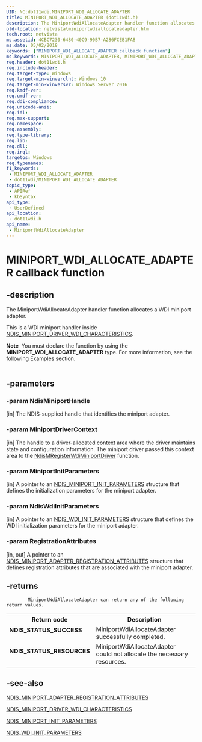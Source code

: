 ```yaml
---
UID: NC:dot11wdi.MINIPORT_WDI_ALLOCATE_ADAPTER
title: MINIPORT_WDI_ALLOCATE_ADAPTER (dot11wdi.h)
description: The MiniportWdiAllocateAdapter handler function allocates a WDI miniport adapter.
old-location: netvista\miniportwdiallocateadapter.htm
tech.root: netvista
ms.assetid: 4CBC7230-6480-40C9-90B7-A286FCEB1FA8
ms.date: 05/02/2018
keywords: ["MINIPORT_WDI_ALLOCATE_ADAPTER callback function"]
ms.keywords: MINIPORT_WDI_ALLOCATE_ADAPTER, MINIPORT_WDI_ALLOCATE_ADAPTER callback, MiniportWdiAllocateAdapter, MiniportWdiAllocateAdapter callback function [Network Drivers Starting with Windows Vista], dot11wdi/MiniportWdiAllocateAdapter, netvista.miniportwdiallocateadapter
req.header: dot11wdi.h
req.include-header: 
req.target-type: Windows
req.target-min-winverclnt: Windows 10
req.target-min-winversvr: Windows Server 2016
req.kmdf-ver: 
req.umdf-ver: 
req.ddi-compliance: 
req.unicode-ansi: 
req.idl: 
req.max-support: 
req.namespace: 
req.assembly: 
req.type-library: 
req.lib: 
req.dll: 
req.irql: 
targetos: Windows
req.typenames: 
f1_keywords:
 - MINIPORT_WDI_ALLOCATE_ADAPTER
 - dot11wdi/MINIPORT_WDI_ALLOCATE_ADAPTER
topic_type:
 - APIRef
 - kbSyntax
api_type:
 - UserDefined
api_location:
 - dot11wdi.h
api_name:
 - MiniportWdiAllocateAdapter
---
```


# MINIPORT_WDI_ALLOCATE_ADAPTER callback function


## -description

The MiniportWdiAllocateAdapter handler function allocates a WDI miniport adapter.

This is a WDI miniport handler inside <a href="https://docs.microsoft.com/windows-hardware/drivers/ddi/dot11wdi/ns-dot11wdi-_ndis_miniport_driver_wdi_characteristics">NDIS_MINIPORT_DRIVER_WDI_CHARACTERISTICS</a>.
<div class="alert"><b>Note</b>  You must declare the function by using the <b>MINIPORT_WDI_ALLOCATE_ADAPTER</b> type. For more
   information, see the following Examples section.</div><div> </div>

## -parameters

### -param NdisMiniportHandle 

[in]
The NDIS-supplied handle that identifies the miniport adapter.

### -param MiniportDriverContext 

[in]
The handle to a driver-allocated context area where the driver maintains state and configuration information. The miniport driver passed this context area to the <a href="https://docs.microsoft.com/windows-hardware/drivers/ddi/dot11wdi/nf-dot11wdi-ndismregisterwdiminiportdriver">NdisMRegisterWdiMiniportDriver</a> function.

### -param MiniportInitParameters 

[in]
A pointer to an <a href="https://docs.microsoft.com/windows-hardware/drivers/ddi/ndis/ns-ndis-_ndis_miniport_init_parameters">NDIS_MINIPORT_INIT_PARAMETERS</a> structure that defines the initialization parameters for the miniport adapter.

### -param NdisWdiInitParameters 

[in]
A pointer to an <a href="https://docs.microsoft.com/windows-hardware/drivers/ddi/dot11wdi/ns-dot11wdi-_ndis_wdi_init_parameters">NDIS_WDI_INIT_PARAMETERS</a> structure that defines the WDI initialization parameters for the miniport adapter.

### -param RegistrationAttributes 

[in, out]
A pointer to an <a href="https://docs.microsoft.com/windows-hardware/drivers/ddi/ndis/ns-ndis-_ndis_miniport_adapter_registration_attributes">NDIS_MINIPORT_ADAPTER_REGISTRATION_ATTRIBUTES</a> structure that defines registration attributes that are associated with the miniport adapter.

## -returns

            MiniportWdiAllocateAdapter can return any of the following return values.

<table>
<tr>
<th>Return code</th>
<th>Description</th>
</tr>
<tr>
<td width="40%">
<dl>
<dt><b>NDIS_STATUS_SUCCESS</b></dt>
</dl>
</td>
<td width="60%">
MiniportWdiAllocateAdapter successfully completed.

</td>
</tr>
<tr>
<td width="40%">
<dl>
<dt><b>NDIS_STATUS_RESOURCES</b></dt>
</dl>
</td>
<td width="60%">
MiniportWdiAllocateAdapter could not allocate the necessary resources.

</td>
</tr>
</table>

## -see-also

<a href="https://docs.microsoft.com/windows-hardware/drivers/ddi/ndis/ns-ndis-_ndis_miniport_adapter_registration_attributes">NDIS_MINIPORT_ADAPTER_REGISTRATION_ATTRIBUTES</a>



<a href="https://docs.microsoft.com/windows-hardware/drivers/ddi/dot11wdi/ns-dot11wdi-_ndis_miniport_driver_wdi_characteristics">NDIS_MINIPORT_DRIVER_WDI_CHARACTERISTICS</a>



<a href="https://docs.microsoft.com/windows-hardware/drivers/ddi/ndis/ns-ndis-_ndis_miniport_init_parameters">NDIS_MINIPORT_INIT_PARAMETERS</a>



<a href="https://docs.microsoft.com/windows-hardware/drivers/ddi/dot11wdi/ns-dot11wdi-_ndis_wdi_init_parameters">NDIS_WDI_INIT_PARAMETERS</a>

